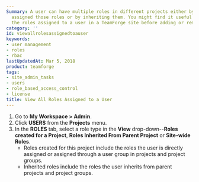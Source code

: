 ```yaml
---
Summary: A user can have multiple roles in different projects either by being directly
  assigned those roles or by inheriting them. You might find it useful to see all
  the roles assigned to a user in a TeamForge site before adding or removing a role.
category: ''
id: viewallrolesassignedtoauser
keywords:
- user management
- roles
- rbac
lastUpdatedAt: Mar 5, 2018
product: teamforge
tags:
- site_admin_tasks
- users
- role_based_access_control
- license
title: View All Roles Assigned to a User
---
```


1. Go to **My Workspace > Admin**.
2. Click **USERS** from the **Projects** menu.
3. In the **ROLES** tab, select a role type in the **View** drop-down--**Roles created for a Project**, **Roles Inherited From Parent Project** or **Site-wide Roles**.
   * Roles created for this project include the roles the user is directly assigned or assigned through a user group in projects and project groups.
   * Inherited roles include the roles the user inherits from parent projects and project groups.


